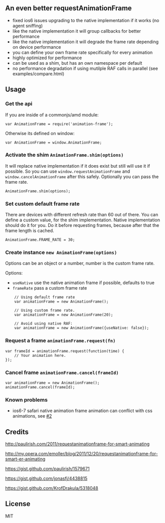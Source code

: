 ## An even better requestAnimationFrame

- fixed ios6 issues upgrading to the native implementation if it works (no agent sniffing)
- like the native implementation it will group callbacks for better performance
- like the native implementation it will degrade the frame rate depending on device performance
- you can define your own frame rate specifically for every animation
- highly optimized for performance
- can be used as a shim, but has an own namespace per default
- no performance degradation if using mutilple RAF calls in parallel (see examples/compare.html)

## Usage

### Get the api

If you are inside of a commonjs/amd module:

    var AnimationFrame = require('animation-frame');

Otherwise its defined on window:

    var AnimationFrame = window.AnimationFrame;

### Activate the shim `AnimationFrame.shim(options)`

It will replace native implementation if it does exist but still will use it if possible.
So you can use `window.requestAnimationFrame` and `window.cancelAnimationFrame` after this  safely. Optionally you can pass the frame rate.

    AnimationFrame.shim(options);

### Set custom default frame rate

There are devices with different refresh rate than 60 out of there. You can define a custom value, for the shim implementation. Native implementation should do it for you.
Do it before requesting frames, because after that the frame length is cached.

    AnimationFrame.FRAME_RATE = 30;

### Create instance `new AnimationFrame(options)`

Options can be an object or a number, number is the custom frame rate.

Options:
   - `useNative` use the native animation frame if possible, defaults to true
   - `frameRate` pass a custom frame rate

```
    // Using default frame rate
    var animationFrame = new AnimationFrame();

    // Using custom frame rate.
    var animationFrame = new AnimationFrame(20);

    // Avoid using native RAF:
    var animationFrame = new AnimationFrame({useNative: false});
```

### Request a frame `animationFrame.request(fn)`

    var frameId = animationFrame.request(function(time) {
        // Your animation here.
    });


### Cancel frame `animationFrame.cancel(frameId)`

    var animationFrame = new AnimationFrame();
    animationFrame.cancel(frameId);

### Known problems
- ios6-7 safari native animation frame animation can conflict with css animations, see [#2](/../../issues/2)

## Credits

http://paulirish.com/2011/requestanimationframe-for-smart-animating

http://my.opera.com/emoller/blog/2011/12/20/requestanimationframe-for-smart-er-animating

https://gist.github.com/paulirish/1579671

https://gist.github.com/jonasfj/4438815

https://gist.github.com/KrofDrakula/5318048

## License

MIT
